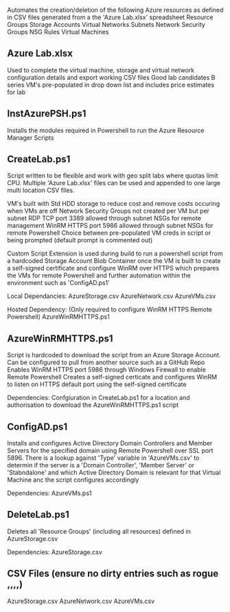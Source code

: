 Automates the creation/deletion of the following Azure resources as defined in CSV files generated from a the 'Azure Lab.xlsx' spreadsheet
Resource Groups
Storage Accounts
Virtual Networks
Subnets
Network Security Groups
NSG Rules
Virtual Machines

Azure Lab.xlsx
--------------
Used to complete the virtual machine, storage and virtual network configuration details and export working CSV files
Good lab candidates B series VM's pre-populated in drop down list and includes price estimates for lab


InstAzurePSH.ps1
----------------
Installs the modules required in Powershell to run the Azure Resource Manager Scripts


CreateLab.ps1
-------------
Script written to be flexible and work with geo split labs where quotas limit CPU. Multiple 'Azure Lab.xlsx' files can be used and appended to one large multi location CSV files.

VM's built with Std HDD storage to reduce cost and remove costs occuring when VMs are off
Network Security Groups not created per VM but per subnet
RDP TCP port 3389 allowed through subnet NSGs for remote management
WinRM HTTPS port 5986 allowed through subnet NSGs for remote Powershell
Choice between pre-populated VM creds in script or being prompted (default prompt is commented out)

Custom Script Extension is used during build to run a powershell script from a hardcoded Storage Account Blob Container once the VM is
built to create a self-signed certificate and configure WinRM over HTTPS which prepares the VMs for remote Powershell and further automation within the environment such as 'ConfigAD.ps1'

Local Dependancies:
AzureStorage.csv
AzureNetwork.csv
AzureVMs.csv

Hosted Dependency: (Only required to configure WinRM HTTPS Remote Powershell)
AzureWinRMHTTPS.ps1


AzureWinRMHTTPS.ps1
-------------------
Script is hardcoded to download the script from an Azure Storage Account. Can be configured to pull from another source such as a GitHub Repo
Enables WinRM HTTPS port 5986 through Windows Firewall to enable Remote Powershell
Creates a self-signed certicate and configures WinRM to listen on HTTPS default port using the self-signed certificate

Dependencies:
Confgiuration in CreateLab.ps1 for a location and authorisation to download the AzureWinRMHTTPS.ps1 script


ConfigAD.ps1
------------
Installs and configures Active Directory Domain Controllers and Member Servers for the specified domain using Remote Powershell over SSL port 5896.
There is a lookup against 'Type' variable in 'AzureVMs.csv' to determin if the server is a 'Domain Controller', 'Member Server' or 'Stabndalone' and which Active Directory Domain is relevant for that Virtual Machine anc the script configures accordingly

Dependencies:
AzureVMs.ps1


DeleteLab.ps1
-------------
Deletes all 'Resource Groups' (including all resources) defined in AzureStorage.csv

Dependencies:
AzureStorage.csv

CSV Files (ensure no dirty entries such as rogue ,,,,)
---------
AzureStorage.csv
AzureNetwork.csv
AzureVMs.csv